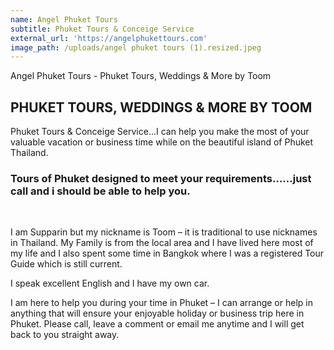 ```yaml
---
name: Angel Phuket Tours
subtitle: Phuket Tours & Conceige Service
external_url: 'https://angelphukettours.com'
image_path: /uploads/angel phuket tours (1).resized.jpeg
---
```


Angel Phuket Tours - Phuket Tours, Weddings & More by Toom

## PHUKET TOURS, WEDDINGS & MORE BY TOOM

Phuket Tours & Conceige Service…I can help you make the most of your valuable vacation or business time while on the beautiful island of Phuket Thailand.

### Tours of Phuket designed to meet your requirements……just call and i should be able to help you.

&nbsp;

I am Supparin but my nickname is Toom – it is traditional to use nicknames in Thailand. My Family is from the local area and I have lived here most of my life and I also spent some time in Bangkok where I was a registered Tour Guide which is still current.

I speak excellent English and I have my own car.

I am here to help you during your time in Phuket – I can arrange or help in anything that will ensure your enjoyable holiday or business trip here in Phuket. Please call, leave a comment or email me anytime and I will get back to you straight away.